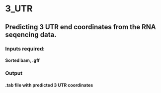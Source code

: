 # 3_UTR

## Predicting 3 UTR end coordinates from the RNA seqencing data.


### Inputs required:
#### Sorted bam, .gff 
### Output
#### .tab file with predicted 3 UTR coordinates

